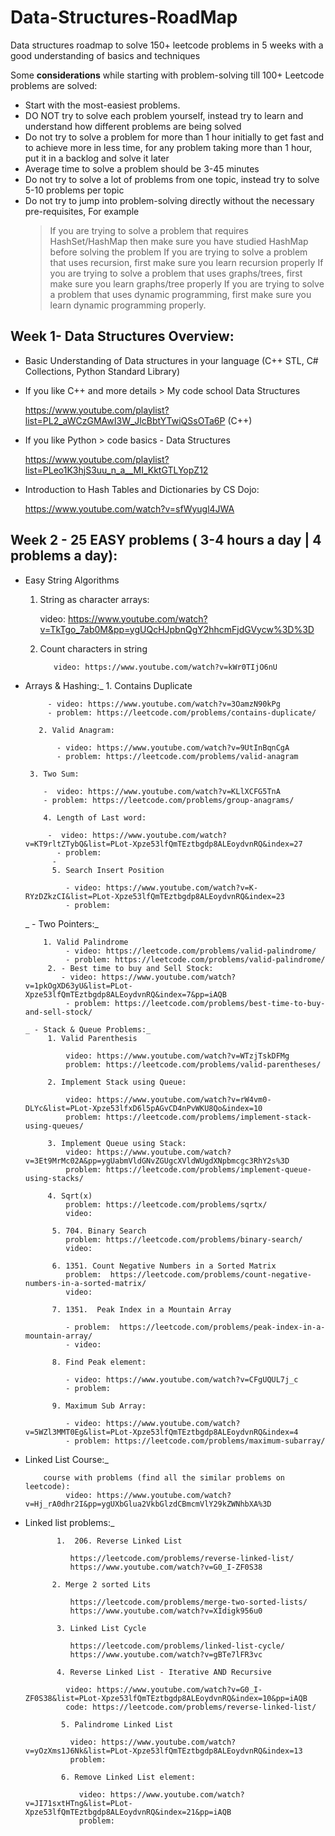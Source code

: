 
# Data-Structures-RoadMap
Data structures roadmap to solve 150+ leetcode problems in 5 weeks with a good understanding of basics and techniques

Some **considerations** while starting with problem-solving till 100+ Leetcode problems are solved:

- Start with the most-easiest problems.
- DO NOT try to solve each problem yourself, instead try to learn and understand how different problems are being solved
- Do not try to solve a problem for more than 1 hour initially to get fast and to achieve more in less time, for any problem taking more than 1 hour, put it in a backlog and solve it later
- Average time to solve a problem should be 3-45 minutes
- Do not try to solve a lot of problems from one topic, instead try to solve 5-10 problems per topic
- Do not try to jump into problem-solving directly without the necessary pre-requisites, For example
  > If you are trying to solve a problem that requires HashSet/HashMap then make sure you have studied HashMap before solving the problem
  > If you are trying to solve a problem that uses recursion, first make sure you learn recursion properly
  > If you are trying to solve a problem that uses graphs/trees, first make sure you learn graphs/tree properly
  > If you are trying to solve a problem that uses dynamic programming, first make sure you learn dynamic programming properly.
  
## Week 1- Data Structures Overview:
 
- Basic Understanding of Data structures in your language (C++ STL, C# Collections, Python Standard Library)
- If you like C++ and more details > My code school Data Structures

     https://www.youtube.com/playlist?list=PL2_aWCzGMAwI3W_JlcBbtYTwiQSsOTa6P (C++)
    
- If you like Python > code basics - Data Structures   

   https://www.youtube.com/playlist?list=PLeo1K3hjS3uu_n_a__MI_KktGTLYopZ12
        
- Introduction to Hash Tables and Dictionaries by CS Dojo:

    https://www.youtube.com/watch?v=sfWyugl4JWA   
        
## Week 2 - 25 EASY problems ( 3-4 hours a day | 4 problems a day):
    
- Easy String Algorithms

  1. String as character arrays:
  
        video: https://www.youtube.com/watch?v=TkTgo_7ab0M&pp=ygUQcHJpbnQgY2hhcmFjdGVycw%3D%3D
  
  2. Count characters in string
  
            video: https://www.youtube.com/watch?v=kWr0TIjO6nU
    
 - Arrays & Hashing:_
         1. Contains Duplicate
         
            - video: https://www.youtube.com/watch?v=3OamzN90kPg
	        - problem: https://leetcode.com/problems/contains-duplicate/
	        
          2. Valid Anagram:
          
              - video: https://www.youtube.com/watch?v=9UtInBqnCgA
              - problem: https://leetcode.com/problems/valid-anagram
              
        3. Two Sum:
        
           -  video: https://www.youtube.com/watch?v=KLlXCFG5TnA
           - problem: https://leetcode.com/problems/group-anagrams/
               
           4. Length of Last word:
           
            -  video: https://www.youtube.com/watch?v=KT9rltZTybQ&list=PLot-Xpze53lfQmTEztbgdp8ALEoydvnRQ&index=27
              - problem:
             -
             5. Search Insert Position
                
                - video: https://www.youtube.com/watch?v=K-RYzDZkzCI&list=PLot-Xpze53lfQmTEztbgdp8ALEoydvnRQ&index=23
                - problem: 
      
      _ - Two Pointers:_
      
           1. Valid Palindrome
                - video: https://leetcode.com/problems/valid-palindrome/         
                - problem: https://leetcode.com/problems/valid-palindrome/
            2. - Best time to buy and Sell Stock:
               - video: https://www.youtube.com/watch?v=1pkOgXD63yU&list=PLot-Xpze53lfQmTEztbgdp8ALEoydvnRQ&index=7&pp=iAQB
                - problem: https://leetcode.com/problems/best-time-to-buy-and-sell-stock/
      
       _ - Stack & Queue Problems:_
            1. Valid Parenthesis
                
                video: https://www.youtube.com/watch?v=WTzjTskDFMg
                problem: https://leetcode.com/problems/valid-parentheses/

            2. Implement Stack using Queue:
                
                video: https://www.youtube.com/watch?v=rW4vm0-DLYc&list=PLot-Xpze53lfxD6l5pAGvCD4nPvWKU8Qo&index=10
                problem: https://leetcode.com/problems/implement-stack-using-queues/
            
            3. Implement Queue using Stack:
                video: https://www.youtube.com/watch?v=3Et9MrMc02A&pp=ygUabmVldGNvZGUgcXVldWUgdXNpbmcgc3RhY2s%3D
                problem: https://leetcode.com/problems/implement-queue-using-stacks/

            4. Sqrt(x)
                problem: https://leetcode.com/problems/sqrtx/
                video:
                
             5. 704. Binary Search
                problem: https://leetcode.com/problems/binary-search/
                video:   
             
             6. 1351. Count Negative Numbers in a Sorted Matrix
                problem:  https://leetcode.com/problems/count-negative-numbers-in-a-sorted-matrix/
                video: 
             
             7. 1351.  Peak Index in a Mountain Array
                
                - problem:  https://leetcode.com/problems/peak-index-in-a-mountain-array/
                - video:
             
             8. Find Peak element:
                
                - video: https://www.youtube.com/watch?v=CFgUQUL7j_c   
                - problem: 
             
             9. Maximum Sub Array:
                
                - video: https://www.youtube.com/watch?v=5WZl3MMT0Eg&list=PLot-Xpze53lfQmTEztbgdp8ALEoydvnRQ&index=4
                - problem: https://leetcode.com/problems/maximum-subarray/
     
- Linked List Course:_
          
          course with problems (find all the similar problems on leetcode):
               video: https://www.youtube.com/watch?v=Hj_rA0dhr2I&pp=ygUXbGlua2VkbGlzdCBmcmVlY29kZWNhbXA%3D
      
          
- Linked list problems:_
             
             1.  206. Reverse Linked List
               
                https://leetcode.com/problems/reverse-linked-list/
                https://www.youtube.com/watch?v=G0_I-ZF0S38
             
            2. Merge 2 sorted Lits
            
                https://leetcode.com/problems/merge-two-sorted-lists/
                https://www.youtube.com/watch?v=XIdigk956u0
             
             3. Linked List Cycle
                
                https://leetcode.com/problems/linked-list-cycle/
                https://www.youtube.com/watch?v=gBTe7lFR3vc
             
             4. Reverse Linked List - Iterative AND Recursive
               
               video: https://www.youtube.com/watch?v=G0_I-ZF0S38&list=PLot-Xpze53lfQmTEztbgdp8ALEoydvnRQ&index=10&pp=iAQB
               code: https://leetcode.com/problems/reverse-linked-list/
              
              5. Palindrome Linked List 
                
                video: https://www.youtube.com/watch?v=yOzXms1J6Nk&list=PLot-Xpze53lfQmTEztbgdp8ALEoydvnRQ&index=13
                problem: 
                
              6. Remove Linked List element:
                
                  video: https://www.youtube.com/watch?v=JI71sxtHTng&list=PLot-Xpze53lfQmTEztbgdp8ALEoydvnRQ&index=21&pp=iAQB
                  problem: 

